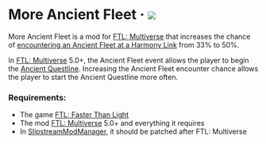 # More Ancient Fleet &middot; <img src="https://img.shields.io/badge/semver-1.0.0-blue">

More Ancient Fleet is a mod for [FTL: Multiverse](https://subsetgames.com/forum/viewtopic.php?f=11&t=35332) that increases the chance of [encountering an Ancient Fleet at a Harmony Link](https://ftlmultiverse.fandom.com/wiki/Harmony_Link#Ancient_Fleet) from 33% to 50%.

In [FTL: Multiverse](https://subsetgames.com/forum/viewtopic.php?f=11&t=35332) 5.0+, the Ancient Fleet event allows the player to begin the [Ancient Questline](https://ftlmultiverse.fandom.com/wiki/Ancient_Questline). Increasing the Ancient Fleet encounter chance allows the player to start the Ancient Questline more often.

### Requirements:
- The game [FTL: Faster Than Light](https://en.wikipedia.org/wiki/FTL:_Faster_Than_Light)
- The mod [FTL: Multiverse](https://subsetgames.com/forum/viewtopic.php?f=11&t=35332) 5.0+ and everything it requires
- In [SlipstreamModManager](https://github.com/Vhati/Slipstream-Mod-Manager), it should be patched after FTL: Multiverse

